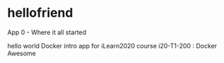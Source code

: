 # hellofriend

App 0 - Where it all started

hello world Docker intro app for iLearn2020 course i20-T1-200 : Docker Awesome
